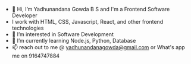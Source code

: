 - 👋 Hi, I’m Yadhunandana Gowda B S and I'm a Frontend Software Developer
-  I work with HTML, CSS, Javascript, React, and other frontend technologies
- 👀 I’m interested in Software Development
- 🌱 I’m currently learning Node.js, Python, Database
- 📫 reach out to me @ yadhunandanagowda@gmail.com or What's app me on 9164747884

<!---
YadhunandanGowda/YadhunandanGowda is a ✨ special ✨ repository because its `README.md` (this file) appears on your GitHub profile.
You can click the Preview link to take a look at your changes.
--->
